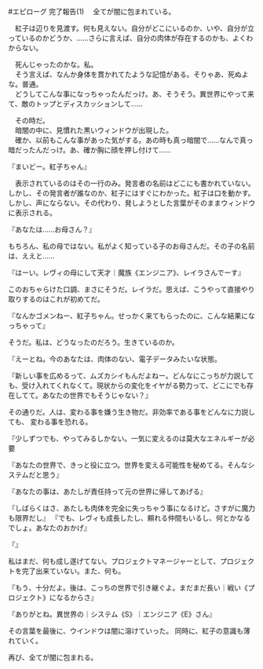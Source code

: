 #エピローグ 完了報告(1)
　全てが闇に包まれている。

　紅子は辺りを見渡す。何も見えない。自分がどこにいるのか、いや、自分が立っているのかどうか、……さらに言えば、自分の肉体が存在するのかも、よくわからない。

　死んじゃったのかな。私。  
　そう言えば、なんか身体を貫かれてたような記憶がある。そりゃあ、死ぬよな。普通。  
　どうしてこんな事になっちゃったんだっけ。あ、そうそう。異世界にやって来て、敵のトップとディスカッションして……

　その時だ。  
　暗闇の中に、見慣れた黒いウィンドウが出現した。  
　確か、以前もこんな事があった気がする。あの時も真っ暗闇で……なんで真っ暗だったんだっけ。あ、確か胸に顔を押し付けて……

『まいどー。紅子ちゃん』

　表示されているのはその一行のみ。発言者の名前はどこにも書かれていない。しかし、その発言者が誰なのか、紅子にはすぐにわかった。紅子は口を動かす。しかし、声にならない。その代わり、発しようとした言葉がそのままウィンドウに表示される。

『あなたは……お母さん？』

もちろん、私の母ではない。私がよく知っている子のお母さんだ。その子の名前は、ええと……

『はーい。レヴィの母にして天才｜魔族《エンジニア》、レイラさんでーす』

このおちゃらけた口調、まさにそうだ。レイラだ。思えば、こうやって直接やり取りするのはこれが初めてだ。

『なんかゴメンねー、紅子ちゃん。せっかく来てもらったのに、こんな結果になっちゃって』

そうだ。私は、どうなったのだろう。生きているのか。

『えーとね。今のあなたは、肉体のない、電子データみたいな状態。


『新しい事を広めるって、ムズカシイもんだよねー。どんなにこっちが力説しても、受け入れてくれなくて。現状からの変化をイヤがる勢力って、どこにでも存在してて。あなたの世界でもそうじゃない？』

その通りだ。人は、変わる事を嫌う生き物だ。非効率である事をどんなに力説しても、
変わる事を恐れる。

『少しずつでも、やってみるしかない。一気に変えるのは莫大なエネルギーが必要



『あなたの世界で、きっと役に立つ。世界を変える可能性を秘めてる。そんなシステムだと思う』

『あなたの事は、あたしが責任持って元の世界に帰してあげる』

『しばらくはさ、あたしも肉体を完全に失っちゃう事になるけど。さすがに魔力も限界だし』
『でも、レヴィも成長したし、頼れる仲間もいるし、何とかなるでしょ。あなたのおかげ』

『』

私はまだ、何も成し遂げてない。プロジェクトマネージャーとして、プロジェクトを完了出来ていない。また、何も。

『もう、十分だよ。後は、こっちの世界で引き継ぐよ。まだまだ長い｜戦い《プロジェクト》になるからさ』

『ありがとね。異世界の｜システム《S》｜エンジニア《E》さん』

その言葉を最後に、ウインドウは闇に溶けていった。
同時に、紅子の意識も薄れていく。

再び、全てが闇に包まれる。